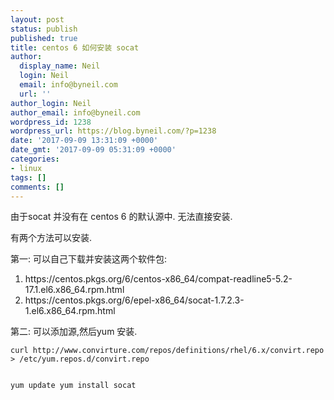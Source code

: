 ```yaml
---
layout: post
status: publish
published: true
title: centos 6 如何安装 socat
author:
  display_name: Neil
  login: Neil
  email: info@byneil.com
  url: ''
author_login: Neil
author_email: info@byneil.com
wordpress_id: 1238
wordpress_url: https://blog.byneil.com/?p=1238
date: '2017-09-09 13:31:09 +0000'
date_gmt: '2017-09-09 05:31:09 +0000'
categories:
- linux
tags: []
comments: []
---
```

<p>由于socat 并没有在 centos 6 的默认源中. 无法直接安装.</p>
<p>有两个方法可以安装.</p>
<p>第一:  可以自己下载并安装这两个软件包:</p>
<ol>
<li>https://centos.pkgs.org/6/centos-x86_64/compat-readline5-5.2-17.1.el6.x86_64.rpm.html</li>
<li>https://centos.pkgs.org/6/epel-x86_64/socat-1.7.2.3-1.el6.x86_64.rpm.html</li>
</ol>
<p>第二: 可以添加源,然后yum 安装.</p>
<pre class="line-numbers prism-highlight" data-start="1"><code class="language-null">curl http://www.convirture.com/repos/definitions/rhel/6.x/convirt.repo > /etc/yum.repos.d/convirt.repo

yum update
yum install socat
</code></pre>
